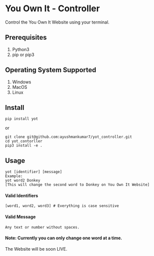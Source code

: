 # You Own It - Controller
Control the You Own It Website using your terminal. 

## Prerequisites 

1. Python3 
2. pip or pip3

## Operating System Supported

1. Windows
2. MacOS
3. Linux

## Install 

```
pip install yot
```

or 

```
git clone git@github.com:ayushmankumar7/yot_controller.git
cd yot_contorller
pip3 install -e .
```

## Usage 

```
yot [identifier] [message]
Example: 
yot word2 Donkey
[This will change the second word to Donkey on You Own It Website]
```
#### Valid Identifiers
```
[word1, word2, word3] # Everything is case sensitive
```

#### Valid Message
```
Any text or number without spaces.
```

#### Note: Currently you can only change one word at a time.

The Website will be soon LIVE. 





